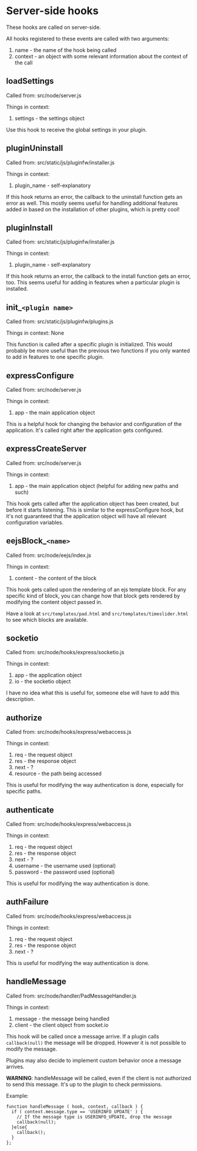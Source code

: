 # Server-side hooks
These hooks are called on server-side.

All hooks registered to these events are called with two arguments:

1. name - the name of the hook being called
2. context - an object with some relevant information about the context of the call

## loadSettings
Called from: src/node/server.js

Things in context:

1. settings - the settings object

Use this hook to receive the global settings in your plugin.

## pluginUninstall
Called from: src/static/js/pluginfw/installer.js

Things in context:

1. plugin_name - self-explanatory

If this hook returns an error, the callback to the uninstall function gets an error as well. This mostly seems useful for handling additional features added in based on the installation of other plugins, which is pretty cool!

## pluginInstall
Called from: src/static/js/pluginfw/installer.js

Things in context:

1. plugin_name - self-explanatory

If this hook returns an error, the callback to the install function gets an error, too. This seems useful for adding in features when a particular plugin is installed.

## init_`<plugin name>`
Called from: src/static/js/pluginfw/plugins.js

Things in context: None

This function is called after a specific plugin is initialized. This would probably be more useful than the previous two functions if you only wanted to add in features to one specific plugin.

## expressConfigure
Called from: src/node/server.js

Things in context:

1. app - the main application object

This is a helpful hook for changing the behavior and configuration of the application. It's called right after the application gets configured.

## expressCreateServer
Called from: src/node/server.js

Things in context:

1. app - the main application object (helpful for adding new paths and such)

This hook gets called after the application object has been created, but before it starts listening. This is similar to the expressConfigure hook, but it's not guaranteed that the application object will have all relevant configuration variables.

## eejsBlock_`<name>`
Called from: src/node/eejs/index.js

Things in context:

1. content - the content of the block

This hook gets called upon the rendering of an ejs template block. For any specific kind of block, you can change how that block gets rendered by modifying the content object passed in.

Have a look at `src/templates/pad.html` and `src/templates/timeslider.html` to see which blocks are available.

## socketio
Called from: src/node/hooks/express/socketio.js

Things in context:

1. app - the application object
2. io - the socketio object

I have no idea what this is useful for, someone else will have to add this description.

## authorize
Called from: src/node/hooks/express/webaccess.js

Things in context:

1. req - the request object
2. res - the response object
3. next - ?
4. resource - the path being accessed

This is useful for modifying the way authentication is done, especially for specific paths.

## authenticate
Called from: src/node/hooks/express/webaccess.js

Things in context:

1. req - the request object
2. res - the response object
3. next - ?
4. username - the username used (optional)
5. password - the password used (optional)

This is useful for modifying the way authentication is done.

## authFailure
Called from: src/node/hooks/express/webaccess.js

Things in context:

1. req - the request object
2. res - the response object
3. next - ?

This is useful for modifying the way authentication is done.

## handleMessage
Called from: src/node/handler/PadMessageHandler.js

Things in context:

1. message - the message being handled
2. client - the client object from socket.io

This hook will be called once a message arrive. If a plugin calls `callback(null)` the message will be dropped. However it is not possible to modify the message.

Plugins may also decide to implement custom behavior once a message arrives.

**WARNING**: handleMessage will be called, even if the client is not authorized to send this message. It's up to the plugin to check permissions.

Example:

```
function handleMessage ( hook, context, callback ) {
  if ( context.message.type == 'USERINFO_UPDATE' ) {
    // If the message type is USERINFO_UPDATE, drop the message
    callback(null);
  }else{
    callback();
  }
};
```
